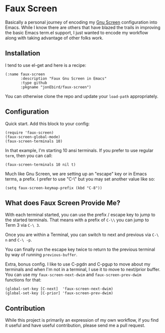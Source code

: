 Faux Screen
==============================

Basically a personal journey of encoding my
[Gnu Screen](http://www.gnu.org/software/screen/) configuration into
Emacs. While I know there are others that have blazed the trails in
improving the basic Emacs term.el support, I just wanted to encode my
workflow along with taking advantage of other folks work.

Installation
------------------------------

I tend to use el-get and here is a recipe:

    (:name faux-screen
           :description "Faux Gnu Screen in Emacs"
           :type github
           :pkgname "jonEbird/faux-screen")

You can otherwise clone the repo and update your `load-path` appropriately.

Configuration
------------------------------

Quick start. Add this block to your config:

    (require 'faux-screen)
    (faux-screen-global-mode)
    (faux-screen-terminals 10)

In that example, I'm starting 10 ansi terminals. If you prefer to use
regular `term`, then you can call:

    (faux-screen-terminals 10 nil t)

Much like Gnu Screen, we are setting up an "escape" key or in Emacs terms,
a prefix. I prefer to use "C-\\" but you may set another value like so:

    (setq faux-screen-keymap-prefix (kbd "C-8"))

What does Faux Screen Provide Me?
---------------------------------

With each terminal started, you can use the prefix / escape key to jump to
the started terminals. That means with a prefix of `C-\\` you can jump to
Term 3 via `C-\ 3`.

Once you are within a Terminal, you can switch to next and previous via
`C-\ n` and `C-\ -p`.

You can finally run the escape key twice to return to the previous terminal
by way of running `previous-buffer`.

Extra, bonus config. I like to use C-pgdn and C-pgup to move about my
terminals and when I'm not in a terminal, I use it to move to next/prior
buffer. You can use my `faux-screen-next-dwim` and `faux-screen-prev-dwim`
functions for that:

    (global-set-key [C-next]  'faux-screen-next-dwim)
    (global-set-key [C-prior] 'faux-screen-prev-dwim)

Contribution
------------------------------

While this project is primarily an expression of my own workflow, if you
find it useful and have useful contribution, please send me a pull request.
